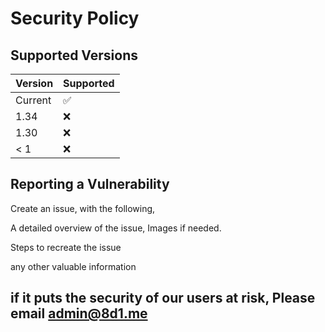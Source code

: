# Security Policy

## Supported Versions

| Version | Supported          |
| ------- | ------------------ |
| Current | :white_check_mark: |
| 1.34    | :x:                |
| 1.30    | :x:                |
| < 1     | :x:                |

## Reporting a Vulnerability

Create an issue, with the following,

A detailed overview of the issue, Images if needed.

Steps to recreate the issue

any other valuable information
## if it puts the security of our users at risk, Please email admin@8d1.me

